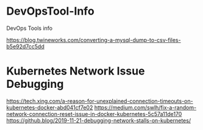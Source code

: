 # DevOpsTool-Info
DevOps Tools info


https://blog.twineworks.com/converting-a-mysql-dump-to-csv-files-b5e92d7cc5dd


# Kubernetes Network Issue Debugging
https://tech.xing.com/a-reason-for-unexplained-connection-timeouts-on-kubernetes-docker-abd041cf7e02
https://medium.com/swlh/fix-a-random-network-connection-reset-issue-in-docker-kubernetes-5c57a11de170
https://github.blog/2019-11-21-debugging-network-stalls-on-kubernetes/

